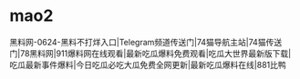 # mao2
黑料网-0624-黑料不打烊入口|Telegram频道传送门|74猫导航主站|74猫传送门|78黑料网|911爆料网在线观看|最新吃瓜爆料免费观看|吃瓜大世界最新版下载|吃瓜最新事件爆料|今日吃瓜必吃大瓜免费全网更新|最新吃瓜爆料在线|881比鸭
